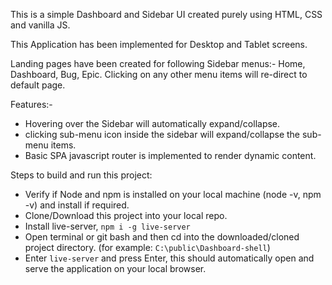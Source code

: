 This is a simple Dashboard and Sidebar UI created purely using HTML, CSS and vanilla JS.

This Application has been implemented for Desktop and Tablet screens.

Landing pages have been created for following Sidebar menus:- Home, Dashboard, Bug, Epic.
Clicking on any other menu items will re-direct to default page.

Features:-
 - Hovering over the Sidebar will automatically expand/collapse.
 - clicking  sub-menu icon inside the sidebar will expand/collapse the sub-menu items.
 - Basic SPA javascript router is implemented to render dynamic content.



Steps to build and run this project:
- Verify if Node and npm is installed on your local machine (node -v, npm -v) and install if    required.
- Clone/Download this project into your local repo.
-  Install live-server, `npm i -g live-server`
- Open terminal or git bash and then cd into the downloaded/cloned project directory. (for example: `C:\public\Dashboard-shell`)
- Enter `live-server` and press Enter, this should automatically open and serve the application on your local browser.


